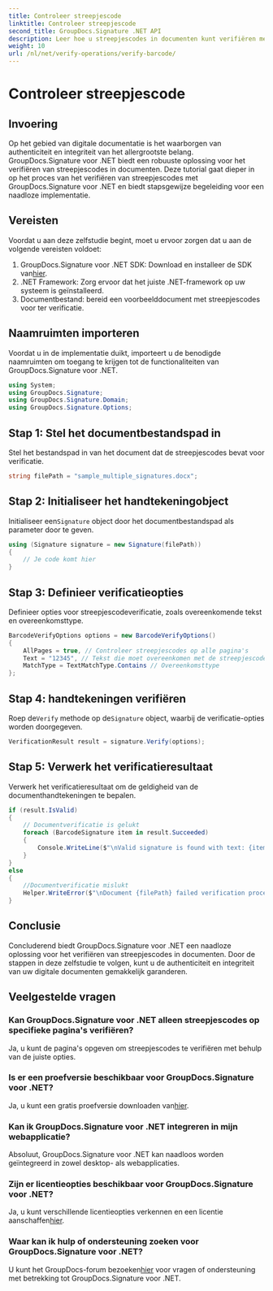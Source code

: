 ```yaml
---
title: Controleer streepjescode
linktitle: Controleer streepjescode
second_title: GroupDocs.Signature .NET API
description: Leer hoe u streepjescodes in documenten kunt verifiëren met GroupDocs.Signature voor .NET. Volg onze stap-voor-stap handleiding voor een naadloze implementatie.
weight: 10
url: /nl/net/verify-operations/verify-barcode/
---
```


# Controleer streepjescode

## Invoering
Op het gebied van digitale documentatie is het waarborgen van authenticiteit en integriteit van het allergrootste belang. GroupDocs.Signature voor .NET biedt een robuuste oplossing voor het verifiëren van streepjescodes in documenten. Deze tutorial gaat dieper in op het proces van het verifiëren van streepjescodes met GroupDocs.Signature voor .NET en biedt stapsgewijze begeleiding voor een naadloze implementatie.
## Vereisten
Voordat u aan deze zelfstudie begint, moet u ervoor zorgen dat u aan de volgende vereisten voldoet:
1.  GroupDocs.Signature voor .NET SDK: Download en installeer de SDK van[hier](https://releases.groupdocs.com/signature/net/).
2. .NET Framework: Zorg ervoor dat het juiste .NET-framework op uw systeem is geïnstalleerd.
3. Documentbestand: bereid een voorbeelddocument met streepjescodes voor ter verificatie.

## Naamruimten importeren
Voordat u in de implementatie duikt, importeert u de benodigde naamruimten om toegang te krijgen tot de functionaliteiten van GroupDocs.Signature voor .NET.
```csharp
using System;
using GroupDocs.Signature;
using GroupDocs.Signature.Domain;
using GroupDocs.Signature.Options;
```
## Stap 1: Stel het documentbestandspad in
Stel het bestandspad in van het document dat de streepjescodes bevat voor verificatie.
```csharp
string filePath = "sample_multiple_signatures.docx";
```
## Stap 2: Initialiseer het handtekeningobject
 Initialiseer een`Signature` object door het documentbestandspad als parameter door te geven.
```csharp
using (Signature signature = new Signature(filePath))
{
    // Je code komt hier
}
```
## Stap 3: Definieer verificatieopties
Definieer opties voor streepjescodeverificatie, zoals overeenkomende tekst en overeenkomsttype.
```csharp
BarcodeVerifyOptions options = new BarcodeVerifyOptions()
{
    AllPages = true, // Controleer streepjescodes op alle pagina's
    Text = "12345", // Tekst die moet overeenkomen met de streepjescode
    MatchType = TextMatchType.Contains // Overeenkomsttype
};
```
## Stap 4: handtekeningen verifiëren
 Roep de`Verify` methode op de`Signature` object, waarbij de verificatie-opties worden doorgegeven.
```csharp
VerificationResult result = signature.Verify(options);
```
## Stap 5: Verwerk het verificatieresultaat
Verwerk het verificatieresultaat om de geldigheid van de documenthandtekeningen te bepalen.
```csharp
if (result.IsValid)
{
    // Documentverificatie is gelukt
    foreach (BarcodeSignature item in result.Succeeded)
    {
        Console.WriteLine($"\nValid signature is found with text: {item.Text} and type: {item.EncodeType.TypeName}.");
    }
}
else
{
    //Documentverificatie mislukt
    Helper.WriteError($"\nDocument {filePath} failed verification process.");
}
```

## Conclusie
Concluderend biedt GroupDocs.Signature voor .NET een naadloze oplossing voor het verifiëren van streepjescodes in documenten. Door de stappen in deze zelfstudie te volgen, kunt u de authenticiteit en integriteit van uw digitale documenten gemakkelijk garanderen.
## Veelgestelde vragen
### Kan GroupDocs.Signature voor .NET alleen streepjescodes op specifieke pagina's verifiëren?
Ja, u kunt de pagina's opgeven om streepjescodes te verifiëren met behulp van de juiste opties.
### Is er een proefversie beschikbaar voor GroupDocs.Signature voor .NET?
 Ja, u kunt een gratis proefversie downloaden van[hier](https://releases.groupdocs.com/).
### Kan ik GroupDocs.Signature voor .NET integreren in mijn webapplicatie?
Absoluut, GroupDocs.Signature voor .NET kan naadloos worden geïntegreerd in zowel desktop- als webapplicaties.
### Zijn er licentieopties beschikbaar voor GroupDocs.Signature voor .NET?
 Ja, u kunt verschillende licentieopties verkennen en een licentie aanschaffen[hier](https://purchase.groupdocs.com/buy).
### Waar kan ik hulp of ondersteuning zoeken voor GroupDocs.Signature voor .NET?
 U kunt het GroupDocs-forum bezoeken[hier](https://forum.groupdocs.com/c/signature/13) voor vragen of ondersteuning met betrekking tot GroupDocs.Signature voor .NET.